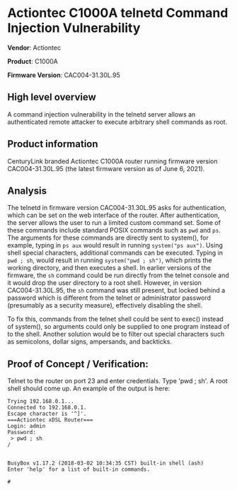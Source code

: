 # Actiontec C1000A telnetd Command Injection Vulnerability

**Vendor**: Actiontec

**Product**: C1000A

**Firmware Version**: CAC004-31.30L.95

## High level overview
A command injection vulnerability in the telnetd server allows an authenticated remote attacker to execute arbitrary shell commands as root.

## Product information
CenturyLink branded Actiontec C1000A router running firmware version CAC004-31.30L.95 (the latest firmware version as of June 6, 2021).

## Analysis
The telnetd in firmware version CAC004-31.30L.95 asks for authentication, which can be set on the web interface of the router. After authentication, the server allows
the user to run a limited custom command set. Some of these commands include standard POSIX commands such as `pwd` and `ps`. The arguments for these commands are directly
sent to system(), for example, typing in `ps aux` would result in running `system("ps aux")`. Using shell special characters, additional commands can be executed. 
Typing in `pwd ; sh`, would result in running `system("pwd ; sh")`, which prints the working directory, and then executes a shell. In earlier versions of the firmware, 
the `sh` command could be run directly from the telnet console and it would drop the user directory to a root shell. However, in version CAC004-31.30L.95, the `sh`
command was still present, but locked behind a password which is different from the telnet or administrator password (presumably as a security measure), effectively
disabling the shell.

To fix this, commands from the telnet shell could be sent to exec() instead of system(), so arguments could only be supplied to one program instead of to the shell. 
Another solution would be to filter out special characters such as semicolons, dollar signs, ampersands, and backticks.

## Proof of Concept / Verification:
Telnet to the router on port 23 and enter credentials. Type 'pwd ; sh'. A root shell should come up. An example of the output is here:

```
Trying 192.168.0.1...
Connected to 192.168.0.1.
Escape character is '^]'.
===Actiontec xDSL Router===
Login: admin
Password:
 > pwd ; sh
/


BusyBox v1.17.2 (2018-03-02 10:34:35 CST) built-in shell (ash)
Enter 'help' for a list of built-in commands.

#
```
